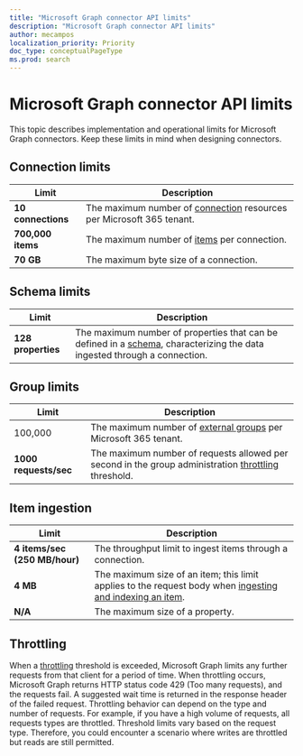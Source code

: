 ```yaml
---
title: "Microsoft Graph connector API limits"
description: "Microsoft Graph connector API limits"
author: mecampos
localization_priority: Priority
doc_type: conceptualPageType
ms.prod: search
---
```


# Microsoft Graph connector API limits

This topic describes implementation and operational limits for Microsoft Graph connectors. Keep these limits in mind when designing connectors.

## Connection limits

| **Limit** | **Description** |
| --- | --- |
| **10 connections** | The maximum number of [connection](/graph/api/resources/externalconnection?view=graph-rest-beta&preserve-view=true) resources per Microsoft 365 tenant. |
| **700,000 items** | The maximum number of [items](/graph/api/resources/externalitem?view=graph-rest-beta&preserve-view=true) per connection. |
| **70 GB** | The maximum byte size of a connection. |

## Schema limits

| **Limit** | **Description** |
| --- | --- |
| **128 properties** | The maximum number of properties that can be defined in a [schema](/graph/api/resources/schema?view=graph-rest-beta&preserve-view=true), characterizing the data ingested through a connection. |

## Group limits

| **Limit** | **Description** |
| --- | --- |
| 100,000 | The maximum number of [external groups](/graph/api/resources/externalgroup?view=graph-rest-beta&preserve-view=true) per Microsoft 365 tenant. |
| **1000 requests/sec** | The maximum number of requests allowed per second in the group administration [throttling](#throttling) threshold. |

## Item ingestion

| **Limit** | **Description** |
| --- | --- |
| **4 items/sec (250 MB/hour)** | The throughput limit to ingest items through a connection. |
| **4 MB** | The maximum size of an item; this limit applies to the request body when [ingesting and indexing an item](/graph/api/externalconnection-put-items?view=graph-rest-beta&preserve-view=true). |
| **N/A** | The maximum size of a property. |

## Throttling

When a [throttling](throttling.md) threshold is exceeded, Microsoft Graph limits any further requests from that client for a period of time. When throttling occurs, Microsoft Graph returns HTTP status code 429 (Too many requests), and the requests fail. A suggested wait time is returned in the response header of the failed request. Throttling behavior can depend on the type and number of requests. For example, if you have a high volume of requests, all requests types are throttled. Threshold limits vary based on the request type. Therefore, you could encounter a scenario where writes are throttled but reads are still permitted.
